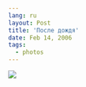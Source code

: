 ```yaml
---
lang: ru
layout: Post
title: 'После дождя'
date: Feb 14, 2006
tags:
  - photos
---
```


![](/images/blog/F0070-0005.jpg)
